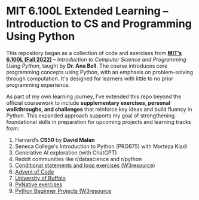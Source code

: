 # MIT 6.100L Extended Learning – Introduction to CS and Programming Using Python

This repository began as a collection of code and exercises from [**MIT’s 6.100L (Fall 2022)**](https://ocw.mit.edu/courses/6-100l-introduction-to-cs-and-programming-using-python-fall-2022/) – *Introduction to Computer Science and Programming Using Python*, taught by **Dr. Ana Bell**. The course introduces core programming concepts using Python, with an emphasis on problem-solving through computation. It's designed for learners with little to no prior programming experience.

As part of my own learning journey, I’ve extended this repo beyond the official coursework to include **supplementary exercises, personal walkthroughs, and challenges** that reinforce key ideas and build fluency in Python. This expanded approach supports my goal of strengthening foundational skills in preparation for upcoming projects and learning tracks from:

1. Harvard’s **CS50** by **David Malan**
2. Seneca College's Introduction to Python (PRO675) with Morteza Kiadi
3. Generative AI exploration (with ChatGPT)
4. Reddit communities like r/datascience and r/python
5. [Conditional statements and loop exercises (W3resource)](https://www.w3resource.com/python-exercises/python-conditional-statements-and-loop-exercises.php)
6. [Advent of Code](https://adventofcode.com/)
7. [University of Buffalo](https://mkzia.github.io/eas503-book/chapters/06/intro.html)
8. [PyNative exercises](https://pynative.com/python-if-else-and-for-loop-exercise-with-solutions/#h-exercise-1-print-first-10-natural-numbers-using-while-loop)
9. [Python Beginner Projects (W3resource](https://www.w3resource.com/projects/python/python_beginners_projects.php)
